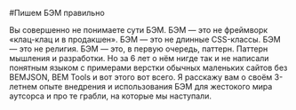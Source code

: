 ﻿#Пишем БЭМ правильно

Вы совершенно не понимаете сути БЭМ. БЭМ — это не фреймворк «клац-клац и в продакшен». БЭМ — это не длинные CSS-классы. БЭМ — это не религия. БЭМ — это, в первую очередь, паттерн. Паттерн мышления и разработки. Но за 6 лет о нём нигде так и не написали понятным языком с примерами верстки обычных маленьких сайтов без BEMJSON, BEM Tools и вот этого вот всего. Я расскажу вам о своём 3-летнем опыте внедрения и использования БЭМ для жестокого мира аутсорса и про те грабли, на которые мы наступали.